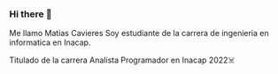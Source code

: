 ### Hi there 👋
Me llamo Matias Cavieres 
Soy estudiante de la carrera de ingenieria en informatica en Inacap.  

Titulado de la carrera Analista Programador en Inacap 2022☠️  
<!--
**matiascavieres/matiascavieres** is a ✨ _special_ ✨ repository because its `README.md` (this file) appears on your GitHub profile.

Here are some ideas to get you started:

- 🔭 I’m currently working on ...
- 🌱 I’m currently learning ...
- 👯 I’m looking to collaborate on ...
- 🤔 I’m looking for help with ...
- 💬 Ask me about ...
- 📫 How to reach me: ...
- 😄 Pronouns: ...
- ⚡ Fun fact: ...
-->
